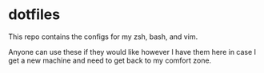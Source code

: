 # dotfiles

This repo contains the configs for my zsh, bash, and vim.

Anyone can use these if they would like however I have them here in case I get a new machine and need to get back to my comfort zone.

